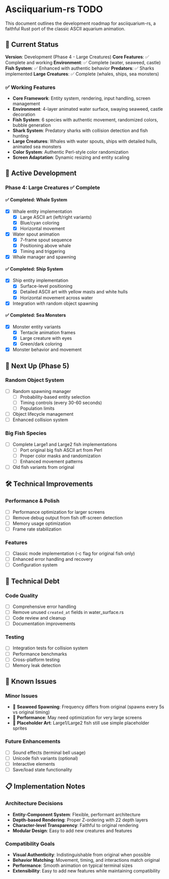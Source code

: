 # Asciiquarium-rs TODO

This document outlines the development roadmap for asciiquarium-rs, a faithful Rust port of the classic ASCII aquarium animation.

## 🎯 Current Status

**Version**: Development (Phase 4 - Large Creatures)
**Core Features**: ✅ Complete and working
**Environment**: ✅ Complete (water, seaweed, castle)
**Fish System**: ✅ Enhanced with authentic behavior
**Predators**: ✅ Sharks implemented
**Large Creatures**: ✅ Complete (whales, ships, sea monsters)

### ✅ Working Features
- **Core Framework**: Entity system, rendering, input handling, screen management
- **Environment**: 4-layer animated water surface, swaying seaweed, castle decoration
- **Fish System**: 6 species with authentic movement, randomized colors, bubble generation
- **Shark System**: Predatory sharks with collision detection and fish hunting
- **Large Creatures**: Whales with water spouts, ships with detailed hulls, animated sea monsters
- **Color System**: Authentic Perl-style color randomization
- **Screen Adaptation**: Dynamic resizing and entity scaling

## 🚧 Active Development

### Phase 4: Large Creatures ✅ Complete

#### ✅ Completed: Whale System
- [x] Whale entity implementation
  - [x] Large ASCII art (left/right variants)
  - [x] Blue/cyan coloring
  - [x] Horizontal movement
- [x] Water spout animation
  - [x] 7-frame spout sequence
  - [x] Positioning above whale
  - [x] Timing and triggering
- [x] Whale manager and spawning

#### ✅ Completed: Ship System
- [x] Ship entity implementation
  - [x] Surface-level positioning
  - [x] Detailed ASCII art with yellow masts and white hulls
  - [x] Horizontal movement across water
- [x] Integration with random object spawning

#### ✅ Completed: Sea Monsters
- [x] Monster entity variants
  - [x] Tentacle animation frames
  - [x] Large creature with eyes
  - [x] Green/dark coloring
- [x] Monster behavior and movement

## 🎯 Next Up (Phase 5)

### Random Object System
- [ ] Random spawning manager
  - [ ] Probability-based entity selection
  - [ ] Timing controls (every 30-60 seconds)
  - [ ] Population limits
- [ ] Object lifecycle management
- [ ] Enhanced collision system

### Big Fish Species
- [ ] Complete Large1 and Large2 fish implementations
  - [ ] Port original big fish ASCII art from Perl
  - [ ] Proper color masks and randomization
  - [ ] Enhanced movement patterns
- [ ] Old fish variants from original

## 🛠️ Technical Improvements

### Performance & Polish
- [ ] Performance optimization for larger screens
- [ ] Remove debug output from fish off-screen detection
- [ ] Memory usage optimization
- [ ] Frame rate stabilization

### Features
- [ ] Classic mode implementation (-c flag for original fish only)
- [ ] Enhanced error handling and recovery
- [ ] Configuration system

## 🧹 Technical Debt

### Code Quality
- [ ] Comprehensive error handling
- [ ] Remove unused `created_at` fields in water_surface.rs
- [ ] Code review and cleanup
- [ ] Documentation improvements

### Testing
- [ ] Integration tests for collision system
- [ ] Performance benchmarks
- [ ] Cross-platform testing
- [ ] Memory leak detection

## 🎨 Known Issues

### Minor Issues
- 🔧 **Seaweed Spawning**: Frequency differs from original (spawns every 5s vs original timing)
- 🔧 **Performance**: May need optimization for very large screens
- 🔧 **Placeholder Art**: Large1/Large2 fish still use simple placeholder sprites

### Future Enhancements
- [ ] Sound effects (terminal bell usage)
- [ ] Unicode fish variants (optional)
- [ ] Interactive elements
- [ ] Save/load state functionality

## 📋 Implementation Notes

### Architecture Decisions
- **Entity-Component System**: Flexible, performant architecture
- **Depth-based Rendering**: Proper Z-ordering with 22 depth layers
- **Character-level Transparency**: Faithful to original rendering
- **Modular Design**: Easy to add new creatures and features

### Compatibility Goals
- **Visual Authenticity**: Indistinguishable from original when possible
- **Behavior Matching**: Movement, timing, and interactions match original
- **Performance**: Smooth animation on typical terminal sizes
- **Extensibility**: Easy to add new features while maintaining compatibility
